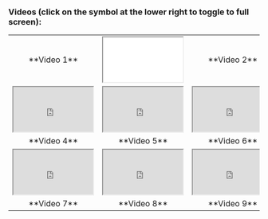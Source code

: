 ### Videos (click on the symbol at the lower right to toggle to full screen):

<table>

<tbody>

<tr>

<td style="text-align: center;">**Video 1**</td>
<td><iframe src="davidcarrasc@pericarion.com:/home1/davidcarrasc/davidcdeb.com/or/Open-reactions.mp4" width="160" height="90"></iframe></td>
<td style="text-align: center;">**Video 2**</td>
<td><iframe src="https://player.vimeo.com/video/93206523" width="160" height="90"></iframe></td>
<td style="text-align: center;">**Video 3**</td>
<td><iframe src="https://player.vimeo.com/video/93206523" width="160" height="90"></iframe></td>

</tr>




<tr>

<td><iframe src="https://player.vimeo.com/video/93206523" width="160" height="90"></iframe></td>

<td><iframe src="https://player.vimeo.com/video/93206523" width="160" height="90"></iframe></td>

<td><iframe src="https://player.vimeo.com/video/93206523" width="160" height="90"></iframe></td>

</tr>

<tr>

<td style="text-align: center;">**Video 4**</td>

<td style="text-align: center;">**Video 5**</td>

<td style="text-align: center;">**Video 6**</td>

</tr>

<tr>

<td><iframe src="https://player.vimeo.com/video/93206523" width="160" height="90"></iframe></td>

<td><iframe src="https://player.vimeo.com/video/93206523" width="160" height="90"></iframe></td>

<td><iframe src="https://player.vimeo.com/video/93206523" width="160" height="90"></iframe></td>

</tr>

<tr>

<td style="text-align: center;">**Video 7**</td>

<td style="text-align: center;">**Video 8**</td>

<td style="text-align: center;">**Video 9**</td>

</tr>

</tbody>

</table>
